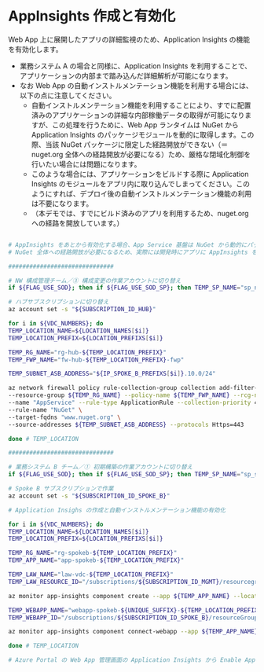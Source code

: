 # AppInsights 作成と有効化

Web App 上に展開したアプリの詳細監視のため、Application Insights の機能を有効化します。

- 業務システム A の場合と同様に、Application Insights を利用することで、アプリケーションの内部まで踏み込んだ詳細解析が可能になります。
- なお Web App の自動インストルメンテーション機能を利用する場合には、以下の点に注意してください。
  - 自動インストルメンテーション機能を利用することにより、すでに配置済みのアプリケーションの詳細な内部稼働データの取得が可能になりますが、この処理を行うために、Web App ランタイムは NuGet から Application Insights のパッケージモジュールを動的に取得します。この際、当該 NuGet パッケージに限定した経路開放ができない（＝nuget.org 全体への経路開放が必要になる）ため、厳格な閉域化制御を行いたい場合には問題になります。
  - このような場合には、アプリケーションをビルドする際に Application Insights のモジュールをアプリ内に取り込んでしまってください。このようにすれば、デプロイ後の自動インストルメンテーション機能の利用は不要になります。
  - （本デモでは、すでにビルド済みのアプリを利用するため、nuget.org への経路を開放しています。）

```bash

# AppInsights をあとから有効化する場合、App Service 基盤は NuGet から動的にパッケージを取得する
# NuGet 全体への経路開放が必要になるため、実際には開発時にアプリに AppInsights を仕込んでからデプロイすることを推奨

##############################

# NW 構成管理チーム／③ 構成変更の作業アカウントに切り替え
if ${FLAG_USE_SOD}; then if ${FLAG_USE_SOD_SP}; then TEMP_SP_NAME="sp_nw_change"; az login --service-principal --username ${SP_APP_IDS[${TEMP_SP_NAME}]} --password '${SP_PWDS[${TEMP_SP_NAME}]}' --tenant ${PRIMARY_DOMAIN_NAME} --allow-no-subscriptions; else az account clear; az login -u "user_nw_change@${PRIMARY_DOMAIN_NAME}" -p "${ADMIN_PASSWORD}"; fi; fi

# ハブサブスクリプションに切り替え
az account set -s "${SUBSCRIPTION_ID_HUB}"

for i in ${VDC_NUMBERS}; do
TEMP_LOCATION_NAME=${LOCATION_NAMES[$i]}
TEMP_LOCATION_PREFIX=${LOCATION_PREFIXS[$i]}

TEMP_RG_NAME="rg-hub-${TEMP_LOCATION_PREFIX}"
TEMP_FWP_NAME="fw-hub-${TEMP_LOCATION_PREFIX}-fwp"

TEMP_SUBNET_ASB_ADDRESS="${IP_SPOKE_B_PREFIXS[$i]}.10.0/24"

az network firewall policy rule-collection-group collection add-filter-collection \
--resource-group ${TEMP_RG_NAME} --policy-name ${TEMP_FWP_NAME} --rcg-name "DefaultApplicationRuleCollectionGroup" \
--name "AppService" --rule-type ApplicationRule --collection-priority 40100 --action Allow \
--rule-name "NuGet" \
--target-fqdns "www.nuget.org" \
--source-addresses ${TEMP_SUBNET_ASB_ADDRESS} --protocols Https=443

done # TEMP_LOCATION

##############################

# 業務システム B チーム／① 初期構築の作業アカウントに切り替え
if ${FLAG_USE_SOD}; then if ${FLAG_USE_SOD_SP}; then TEMP_SP_NAME="sp_spokeb_dev"; az login --service-principal --username ${SP_APP_IDS[${TEMP_SP_NAME}]} --password '${SP_PWDS[${TEMP_SP_NAME}]}' --tenant ${PRIMARY_DOMAIN_NAME} --allow-no-subscriptions; else az account clear; az login -u "user_spokeb_dev@${PRIMARY_DOMAIN_NAME}" -p "${ADMIN_PASSWORD}"; fi; fi

# Spoke B サブスクリプションで作業
az account set -s "${SUBSCRIPTION_ID_SPOKE_B}"

# Application Insighs の作成と自動インストルメンテーション機能の有効化

for i in ${VDC_NUMBERS}; do
TEMP_LOCATION_NAME=${LOCATION_NAMES[$i]}
TEMP_LOCATION_PREFIX=${LOCATION_PREFIXS[$i]}

TEMP_RG_NAME="rg-spokeb-${TEMP_LOCATION_PREFIX}"
TEMP_APP_NAME="app-spokeb-${TEMP_LOCATION_PREFIX}"

TEMP_LAW_NAME="law-vdc-${TEMP_LOCATION_PREFIX}"
TEMP_LAW_RESOURCE_ID="/subscriptions/${SUBSCRIPTION_ID_MGMT}/resourcegroups/rg-vdc-${TEMP_LOCATION_PREFIX}/providers/microsoft.operationalinsights/workspaces/${TEMP_LAW_NAME}"

az monitor app-insights component create --app ${TEMP_APP_NAME} --location ${TEMP_LOCATION_NAME} --kind web --resource-group ${TEMP_RG_NAME} --workspace ${TEMP_LAW_RESOURCE_ID}

TEMP_WEBAPP_NAME="webapp-spokeb-${UNIQUE_SUFFIX}-${TEMP_LOCATION_PREFIX}"
TEMP_WEBAPP_ID="/subscriptions/${SUBSCRIPTION_ID_SPOKE_B}/resourceGroups/${TEMP_RG_NAME}/providers/Microsoft.Web/sites/${TEMP_WEBAPP_NAME}"

az monitor app-insights component connect-webapp --app ${TEMP_APP_NAME} --resource-group ${TEMP_RG_NAME} --web-app ${TEMP_WEBAPP_ID} --enable-debugger false --enable-profiler false

done # TEMP_LOCATION

# Azure Portal の Web App 管理画面の Application Insights から Enable Application Insights を行い、各種のプロパティを設定する

```

